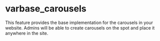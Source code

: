 # varbase_carousels
This feature provides the base implementation for the carousels in your website. Admins will be able to create carousels on the spot and place it anywhere in the site.
